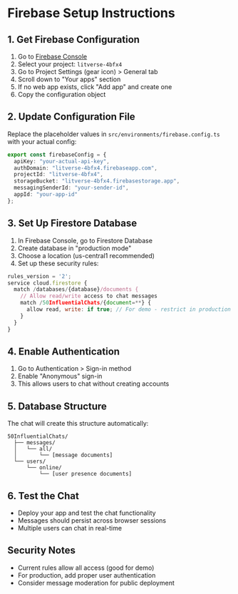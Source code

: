 # Firebase Setup Instructions

## 1. Get Firebase Configuration
1. Go to [Firebase Console](https://console.firebase.google.com/)
2. Select your project: `litverse-4bfx4`
3. Go to Project Settings (gear icon) > General tab
4. Scroll down to "Your apps" section
5. If no web app exists, click "Add app" and create one
6. Copy the configuration object

## 2. Update Configuration File
Replace the placeholder values in `src/environments/firebase.config.ts` with your actual config:

```typescript
export const firebaseConfig = {
  apiKey: "your-actual-api-key",
  authDomain: "litverse-4bfx4.firebaseapp.com",
  projectId: "litverse-4bfx4", 
  storageBucket: "litverse-4bfx4.firebasestorage.app",
  messagingSenderId: "your-sender-id",
  appId: "your-app-id"
};
```

## 3. Set Up Firestore Database
1. In Firebase Console, go to Firestore Database
2. Create database in "production mode" 
3. Choose a location (us-central1 recommended)
4. Set up these security rules:

```javascript
rules_version = '2';
service cloud.firestore {
  match /databases/{database}/documents {
    // Allow read/write access to chat messages
    match /50InfluentialChats/{document=**} {
      allow read, write: if true; // For demo - restrict in production
    }
  }
}
```

## 4. Enable Authentication
1. Go to Authentication > Sign-in method
2. Enable "Anonymous" sign-in
3. This allows users to chat without creating accounts

## 5. Database Structure
The chat will create this structure automatically:
```
50InfluentialChats/
  ├── messages/
  │   └── all/
  │       └── [message documents]
  └── users/
      └── online/
          └── [user presence documents]
```

## 6. Test the Chat
- Deploy your app and test the chat functionality
- Messages should persist across browser sessions
- Multiple users can chat in real-time

## Security Notes
- Current rules allow all access (good for demo)
- For production, add proper user authentication
- Consider message moderation for public deployment